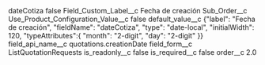 <?xml version="1.0" encoding="UTF-8"?>
<CustomMetadata xmlns="http://soap.sforce.com/2006/04/metadata" xmlns:xsi="http://www.w3.org/2001/XMLSchema-instance" xmlns:xsd="http://www.w3.org/2001/XMLSchema">
    <label>dateCotiza</label>
    <protected>false</protected>
    <values>
        <field>Field_Custom_Label__c</field>
        <value xsi:type="xsd:string">Fecha de creación</value>
    </values>
    <values>
        <field>Sub_Order__c</field>
        <value xsi:nil="true"/>
    </values>
    <values>
        <field>Use_Product_Configuration_Value__c</field>
        <value xsi:type="xsd:boolean">false</value>
    </values>
    <values>
        <field>default_value__c</field>
        <value xsi:type="xsd:string">{&quot;label&quot;: &quot;Fecha de creación&quot;, &quot;fieldName&quot;: &quot;dateCotiza&quot;, &quot;type&quot;: &quot;date-local&quot;, &quot;initialWidth&quot;: 120, &quot;typeAttributes&quot;:{ &quot;month&quot;: &quot;2-digit&quot;, &quot;day&quot;: &quot;2-digit&quot; }}</value>
    </values>
    <values>
        <field>field_api_name__c</field>
        <value xsi:type="xsd:string">quotations.creationDate</value>
    </values>
    <values>
        <field>field_form__c</field>
        <value xsi:type="xsd:string">ListQuotationRequests</value>
    </values>
    <values>
        <field>is_readonly__c</field>
        <value xsi:type="xsd:boolean">false</value>
    </values>
    <values>
        <field>is_required__c</field>
        <value xsi:type="xsd:boolean">false</value>
    </values>
    <values>
        <field>order__c</field>
        <value xsi:type="xsd:double">2.0</value>
    </values>
</CustomMetadata>
